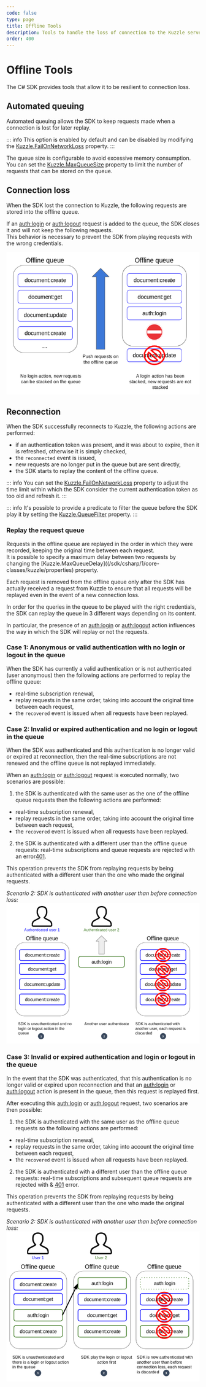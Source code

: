 ```yaml
---
code: false
type: page
title: Offline Tools
description: Tools to handle the loss of connection to the Kuzzle server
order: 400
---
```


# Offline Tools

The C# SDK provides tools that allow it to be resilient to connection loss. 

## Automated queuing

Automated queuing allows the SDK to keep requests made when a connection is lost for later replay.  

::: info
This option is enabled by default and can be disabled by modifying the [Kuzzle.FailOnNetworkLoss](/sdk/csharp/1/core-classes/kuzzle/properties) property.
:::

The queue size is configurable to avoid excessive memory consumption. You can set the [Kuzzle.MaxQueueSize](/sdk/csharp/1/core-classes/kuzzle/properties) property to limit the number of requests that can be stored on the queue.

## Connection loss

When the SDK lost the connection to Kuzzle, the following requests are stored into the offline queue.  

If an [auth:login](/sdk/csharp/1/controllers/auth/login) or [auth:logout](/sdk/csharp/1/controllers/auth/login) request is added to the queue, the SDK closes it and will not keep the following requests.  
This behavior is necessary to prevent the SDK from playing requests with the wrong credentials.

![offline queue closed](./offline-queue-closed.png)

## Reconnection

When the SDK successfully reconnects to Kuzzle, the following actions are performed:
  - if an authentication token was present, and it was about to expire, then it is refreshed, otherwise it is simply checked,
  - the `reconnected` event is issued,
  - new requests are no longer put in the queue but are sent directly,
  - the SDK starts to replay the content of the offline queue.

::: info
You can set the [Kuzzle.FailOnNetworkLoss](/sdk/csharp/1/core-classes/kuzzle/properties) property to adjust the time limit within which the SDK consider the current authentication token as too old and refresh it.
:::

::: info
It's possible to provide a predicate to filter the queue before the SDK play it by setting the [Kuzzle.QueueFilter](/sdk/csharp/1/core-classes/kuzzle/properties) property.
:::

### Replay the request queue

Requests in the offline queue are replayed in the order in which they were recorded, keeping the original time between each request.  
It is possible to specify a maximum delay between two requests by changing the [Kuzzle.MaxQueueDelay]((/sdk/csharp/1/core-classes/kuzzle/properties) property.  

Each request is removed from the offline queue only after the SDK has actually received a request from Kuzzle to ensure that all requests will be replayed even in the event of a new connection loss.

In order for the queries in the queue to be played with the right credentials, the SDK can replay the queue in 3 different ways depending on its content.  

In particular, the presence of an [auth:login](/sdk/csharp/1/controllers/auth/login) or [auth:logout](/sdk/csharp/1/controllers/auth/login) action influences the way in which the SDK will replay or not the requests.

### Case 1: Anonymous or valid authentication with no login or logout in the queue

When the SDK has currently a valid authentication or is not authenticated (user anonymous) then the following actions are performed to replay the offline queue:
  - real-time subscription renewal,
  - replay requests in the same order, taking into account the original time between each request,
  - the `recovered` event is issued when all requests have been replayed.

### Case 2: Invalid or expired authentication and no login or logout in the queue

When the SDK was authenticated and this authentication is no longer valid or expired at reconnection, then the real-time subscriptions are not renewed and the offline queue is not replayed immediately. 

When an [auth:login](/sdk/csharp/1/controllers/auth/login) or [auth:logout](/sdk/csharp/1/controllers/auth/login) request is executed normally, two scenarios are possible:
 1) the SDK is authenticated with the same user as the one of the offline queue requests then the following actions are performed:
  - real-time subscription renewal,
  - replay requests in the same order, taking into account the original time between each request,
  - the `recovered` event is issued when all requests have been replayed.

 2) the SDK is authenticated with a different user than the offline queue requests: real-time subscriptions and queue requests are rejected with an error[401](/core/1/api/essentials/errors#specific-errors).

This operation prevents the SDK from replaying requests by being authenticated with a different user than the one who made the original requests.

*Scenario 2: SDK is authenticated with another user than before connection loss:*
![offline queue with invalid auth and no login/logout](./offline-queue-invalid-auth-no-login.png)

### Case 3: Invalid or expired authentication and login or logout in the queue

In the event that the SDK was authenticated, that this authentication is no longer valid or expired upon reconnection and that an [auth:login](/sdk/csharp/1/controllers/auth/login) or [auth:logout](/sdk/csharp/1/controllers/auth/login) action is present in the queue, then this request is replayed first.  

After executing this [auth:login](/sdk/csharp/1/controllers/auth/login) or [auth:logout](/sdk/csharp/1/controllers/auth/login) request, two scenarios are then possible:
 1) the SDK is authenticated with the same user as the offline queue requests so the following actions are performed:
  - real-time subscription renewal,
  - replay requests in the same order, taking into account the original time between each request,
  - the `recovered` event is issued when all requests have been replayed.
 2) the SDK is authenticated with a different user than the offline queue requests: real-time subscriptions and subsequent queue requests are rejected with & [401](/core/1/api/essentials/errors#specific-errors) error.

This operation prevents the SDK from replaying requests by being authenticated with a different user than the one who made the original requests.

*Scenario 2: SDK is authenticated with another user than before connection loss:*
![offline queue with invalid auth and login/logout present](./offline-queue-invalid-auth-with-login.png)

